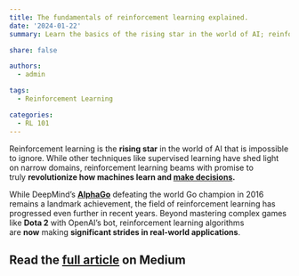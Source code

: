 ```yaml
---
title: The fundamentals of reinforcement learning explained.
date: '2024-01-22'
summary: Learn the basics of the rising star in the world of AI; reinforcement learning.

share: false

authors:
  - admin

tags:
  - Reinforcement Learning

categories:
  - RL 101
---
```



Reinforcement learning is the **rising star** in the world of AI that is impossible to ignore. While other techniques like supervised learning have shed light on narrow domains, reinforcement learning beams with promise to truly **revolutionize how machines learn and [make decisions](https://medium.com/@mohamedyosef101/markov-decision-processes-given-a-model-of-the-world-761fc4147cbf).**

While DeepMind’s **[AlphaGo](https://youtu.be/WXuK6gekU1Y?si=0MSwFFFaEawDc6dY)** defeating the world Go champion in 2016 remains a landmark achievement, the field of reinforcement learning has progressed even further in recent years. Beyond mastering complex games like **Dota 2** with OpenAI’s bot, reinforcement learning algorithms are **now** making **significant strides in real-world applications**.


## Read the [full article](https://medium.com/@mohamedyosef101/the-fundamentals-of-reinforcement-learning-explained-f42de0053fc7) on Medium
